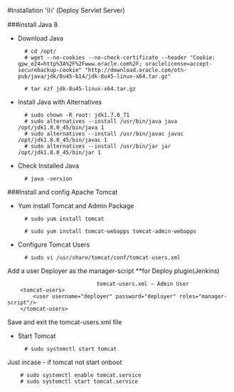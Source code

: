 #Installation 'ป้า' (Deploy Servlet Server)

###install Java 8
* Download Java

        # cd /opt/
        # wget --no-cookies --no-check-certificate --header "Cookie: gpw_e24=http%3A%2F%2Fwww.oracle.com%2F; oraclelicense=accept-securebackup-cookie" "http://download.oracle.com/otn-pub/java/jdk/8u45-b14/jdk-8u45-linux-x64.tar.gz"
  
        # tar xzf jdk-8u45-linux-x64.tar.gz
* Install Java with Alternatives

        # sudo chown -R root: jdk1.7.0_71
        # sudo alternatives --install /usr/bin/java java /opt/jdk1.8.0_45/bin/java 1
        # sudo alternatives --install /usr/bin/javac javac /opt/jdk1.8.0_45/bin/javac 1
        # sudo alternatives --install /usr/bin/jar jar /opt/jdk1.8.0_45/bin/jar 1
* Check Installed Java

        # java -version
###Install and config Apache Tomcat
* Yum install Tomcat and Admin Package

        # sudo yum install tomcat
  
        # sudo yum install tomcat-webapps tomcat-admin-webapps
* Configure Tomcat Users

        # sudo vi /usr/share/tomcat/conf/tomcat-users.xml
Add a user Deployer as the manager-script              **for Deploy plugin(Jenkins)

                                tomcat-users.xml — Admin User
        <tomcat-users>
            <user username="deployer" password="deployer" roles="manager-script"/>
        </tomcat-users>
Save and exit the tomcat-users.xml file
* Start Tomcat

        # sudo systemctl start tomcat  
        

Just incase - if tomcat not start onboot

        # sudo systemctl enable tomcat.service
        # sudo systemctl start tomcat.service

